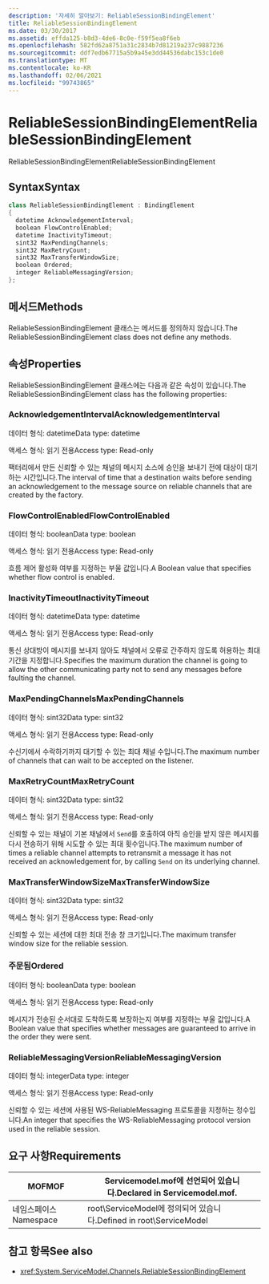 ```yaml
---
description: '자세히 알아보기: ReliableSessionBindingElement'
title: ReliableSessionBindingElement
ms.date: 03/30/2017
ms.assetid: effda125-b8d3-4de6-8c0e-f59f5ea8f6eb
ms.openlocfilehash: 582fd62a8751a31c2834b7d81219a237c9887236
ms.sourcegitcommit: ddf7edb67715a5b9a45e3dd44536dabc153c1de0
ms.translationtype: MT
ms.contentlocale: ko-KR
ms.lasthandoff: 02/06/2021
ms.locfileid: "99743865"
---
```

# <a name="reliablesessionbindingelement"></a><span data-ttu-id="cdca2-103">ReliableSessionBindingElement</span><span class="sxs-lookup"><span data-stu-id="cdca2-103">ReliableSessionBindingElement</span></span>

<span data-ttu-id="cdca2-104">ReliableSessionBindingElement</span><span class="sxs-lookup"><span data-stu-id="cdca2-104">ReliableSessionBindingElement</span></span>  
  
## <a name="syntax"></a><span data-ttu-id="cdca2-105">Syntax</span><span class="sxs-lookup"><span data-stu-id="cdca2-105">Syntax</span></span>  
  
```csharp
class ReliableSessionBindingElement : BindingElement  
{  
  datetime AcknowledgementInterval;  
  boolean FlowControlEnabled;  
  datetime InactivityTimeout;  
  sint32 MaxPendingChannels;  
  sint32 MaxRetryCount;  
  sint32 MaxTransferWindowSize;  
  boolean Ordered;  
  integer ReliableMessagingVersion;  
};  
```  
  
## <a name="methods"></a><span data-ttu-id="cdca2-106">메서드</span><span class="sxs-lookup"><span data-stu-id="cdca2-106">Methods</span></span>  

 <span data-ttu-id="cdca2-107">ReliableSessionBindingElement 클래스는 메서드를 정의하지 않습니다.</span><span class="sxs-lookup"><span data-stu-id="cdca2-107">The ReliableSessionBindingElement class does not define any methods.</span></span>  
  
## <a name="properties"></a><span data-ttu-id="cdca2-108">속성</span><span class="sxs-lookup"><span data-stu-id="cdca2-108">Properties</span></span>  

 <span data-ttu-id="cdca2-109">ReliableSessionBindingElement 클래스에는 다음과 같은 속성이 있습니다.</span><span class="sxs-lookup"><span data-stu-id="cdca2-109">The ReliableSessionBindingElement class has the following properties:</span></span>  
  
### <a name="acknowledgementinterval"></a><span data-ttu-id="cdca2-110">AcknowledgementInterval</span><span class="sxs-lookup"><span data-stu-id="cdca2-110">AcknowledgementInterval</span></span>  

 <span data-ttu-id="cdca2-111">데이터 형식: datetime</span><span class="sxs-lookup"><span data-stu-id="cdca2-111">Data type: datetime</span></span>  
  
 <span data-ttu-id="cdca2-112">액세스 형식: 읽기 전용</span><span class="sxs-lookup"><span data-stu-id="cdca2-112">Access type: Read-only</span></span>  
  
 <span data-ttu-id="cdca2-113">팩터리에서 만든 신뢰할 수 있는 채널의 메시지 소스에 승인을 보내기 전에 대상이 대기하는 시간입니다.</span><span class="sxs-lookup"><span data-stu-id="cdca2-113">The interval of time that a destination waits before sending an acknowledgement to the message source on reliable channels that are created by the factory.</span></span>  
  
### <a name="flowcontrolenabled"></a><span data-ttu-id="cdca2-114">FlowControlEnabled</span><span class="sxs-lookup"><span data-stu-id="cdca2-114">FlowControlEnabled</span></span>  

 <span data-ttu-id="cdca2-115">데이터 형식: boolean</span><span class="sxs-lookup"><span data-stu-id="cdca2-115">Data type: boolean</span></span>  
  
 <span data-ttu-id="cdca2-116">액세스 형식: 읽기 전용</span><span class="sxs-lookup"><span data-stu-id="cdca2-116">Access type: Read-only</span></span>  
  
 <span data-ttu-id="cdca2-117">흐름 제어 활성화 여부를 지정하는 부울 값입니다.</span><span class="sxs-lookup"><span data-stu-id="cdca2-117">A Boolean value that specifies whether flow control is enabled.</span></span>  
  
### <a name="inactivitytimeout"></a><span data-ttu-id="cdca2-118">InactivityTimeout</span><span class="sxs-lookup"><span data-stu-id="cdca2-118">InactivityTimeout</span></span>  

 <span data-ttu-id="cdca2-119">데이터 형식: datetime</span><span class="sxs-lookup"><span data-stu-id="cdca2-119">Data type: datetime</span></span>  
  
 <span data-ttu-id="cdca2-120">액세스 형식: 읽기 전용</span><span class="sxs-lookup"><span data-stu-id="cdca2-120">Access type: Read-only</span></span>  
  
 <span data-ttu-id="cdca2-121">통신 상대방이 메시지를 보내지 않아도 채널에서 오류로 간주하지 않도록 허용하는 최대 기간을 지정합니다.</span><span class="sxs-lookup"><span data-stu-id="cdca2-121">Specifies the maximum duration the channel is going to allow the other communicating party not to send any messages before faulting the channel.</span></span>  
  
### <a name="maxpendingchannels"></a><span data-ttu-id="cdca2-122">MaxPendingChannels</span><span class="sxs-lookup"><span data-stu-id="cdca2-122">MaxPendingChannels</span></span>  

 <span data-ttu-id="cdca2-123">데이터 형식: sint32</span><span class="sxs-lookup"><span data-stu-id="cdca2-123">Data type: sint32</span></span>  
  
 <span data-ttu-id="cdca2-124">액세스 형식: 읽기 전용</span><span class="sxs-lookup"><span data-stu-id="cdca2-124">Access type: Read-only</span></span>  
  
 <span data-ttu-id="cdca2-125">수신기에서 수락하기까지 대기할 수 있는 최대 채널 수입니다.</span><span class="sxs-lookup"><span data-stu-id="cdca2-125">The maximum number of channels that can wait to be accepted on the listener.</span></span>  
  
### <a name="maxretrycount"></a><span data-ttu-id="cdca2-126">MaxRetryCount</span><span class="sxs-lookup"><span data-stu-id="cdca2-126">MaxRetryCount</span></span>  

 <span data-ttu-id="cdca2-127">데이터 형식: sint32</span><span class="sxs-lookup"><span data-stu-id="cdca2-127">Data type: sint32</span></span>  
  
 <span data-ttu-id="cdca2-128">액세스 형식: 읽기 전용</span><span class="sxs-lookup"><span data-stu-id="cdca2-128">Access type: Read-only</span></span>  
  
 <span data-ttu-id="cdca2-129">신뢰할 수 있는 채널이 기본 채널에서 `Send`를 호출하여 아직 승인을 받지 않은 메시지를 다시 전송하기 위해 시도할 수 있는 최대 횟수입니다.</span><span class="sxs-lookup"><span data-stu-id="cdca2-129">The maximum number of times a reliable channel attempts to retransmit a message it has not received an acknowledgement for, by calling `Send` on its underlying channel.</span></span>  
  
### <a name="maxtransferwindowsize"></a><span data-ttu-id="cdca2-130">MaxTransferWindowSize</span><span class="sxs-lookup"><span data-stu-id="cdca2-130">MaxTransferWindowSize</span></span>  

 <span data-ttu-id="cdca2-131">데이터 형식: sint32</span><span class="sxs-lookup"><span data-stu-id="cdca2-131">Data type: sint32</span></span>  
  
 <span data-ttu-id="cdca2-132">액세스 형식: 읽기 전용</span><span class="sxs-lookup"><span data-stu-id="cdca2-132">Access type: Read-only</span></span>  
  
 <span data-ttu-id="cdca2-133">신뢰할 수 있는 세션에 대한 최대 전송 창 크기입니다.</span><span class="sxs-lookup"><span data-stu-id="cdca2-133">The maximum transfer window size for the reliable session.</span></span>  
  
### <a name="ordered"></a><span data-ttu-id="cdca2-134">주문됨</span><span class="sxs-lookup"><span data-stu-id="cdca2-134">Ordered</span></span>  

 <span data-ttu-id="cdca2-135">데이터 형식: boolean</span><span class="sxs-lookup"><span data-stu-id="cdca2-135">Data type: boolean</span></span>  
  
 <span data-ttu-id="cdca2-136">액세스 형식: 읽기 전용</span><span class="sxs-lookup"><span data-stu-id="cdca2-136">Access type: Read-only</span></span>  
  
 <span data-ttu-id="cdca2-137">메시지가 전송된 순서대로 도착하도록 보장하는지 여부를 지정하는 부울 값입니다.</span><span class="sxs-lookup"><span data-stu-id="cdca2-137">A Boolean value that specifies whether messages are guaranteed to arrive in the order they were sent.</span></span>  
  
### <a name="reliablemessagingversion"></a><span data-ttu-id="cdca2-138">ReliableMessagingVersion</span><span class="sxs-lookup"><span data-stu-id="cdca2-138">ReliableMessagingVersion</span></span>  

 <span data-ttu-id="cdca2-139">데이터 형식: integer</span><span class="sxs-lookup"><span data-stu-id="cdca2-139">Data type: integer</span></span>  
  
 <span data-ttu-id="cdca2-140">액세스 형식: 읽기 전용</span><span class="sxs-lookup"><span data-stu-id="cdca2-140">Access type: Read-only</span></span>  
  
 <span data-ttu-id="cdca2-141">신뢰할 수 있는 세션에 사용된 WS-ReliableMessaging 프로토콜을 지정하는 정수입니다.</span><span class="sxs-lookup"><span data-stu-id="cdca2-141">An integer that specifies the WS-ReliableMessaging protocol version used in the reliable session.</span></span>  
  
## <a name="requirements"></a><span data-ttu-id="cdca2-142">요구 사항</span><span class="sxs-lookup"><span data-stu-id="cdca2-142">Requirements</span></span>  
  
|<span data-ttu-id="cdca2-143">MOF</span><span class="sxs-lookup"><span data-stu-id="cdca2-143">MOF</span></span>|<span data-ttu-id="cdca2-144">Servicemodel.mof에 선언되어 있습니다.</span><span class="sxs-lookup"><span data-stu-id="cdca2-144">Declared in Servicemodel.mof.</span></span>|  
|---------|-----------------------------------|  
|<span data-ttu-id="cdca2-145">네임스페이스</span><span class="sxs-lookup"><span data-stu-id="cdca2-145">Namespace</span></span>|<span data-ttu-id="cdca2-146">root\ServiceModel에 정의되어 있습니다.</span><span class="sxs-lookup"><span data-stu-id="cdca2-146">Defined in root\ServiceModel</span></span>|  
  
## <a name="see-also"></a><span data-ttu-id="cdca2-147">참고 항목</span><span class="sxs-lookup"><span data-stu-id="cdca2-147">See also</span></span>

- <xref:System.ServiceModel.Channels.ReliableSessionBindingElement>
